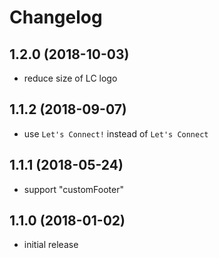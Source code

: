 # Changelog

## 1.2.0 (2018-10-03)
- reduce size of LC logo

## 1.1.2 (2018-09-07)
- use `Let's Connect!` instead of `Let's Connect`

## 1.1.1 (2018-05-24)
- support "customFooter"

## 1.1.0 (2018-01-02)
- initial release
